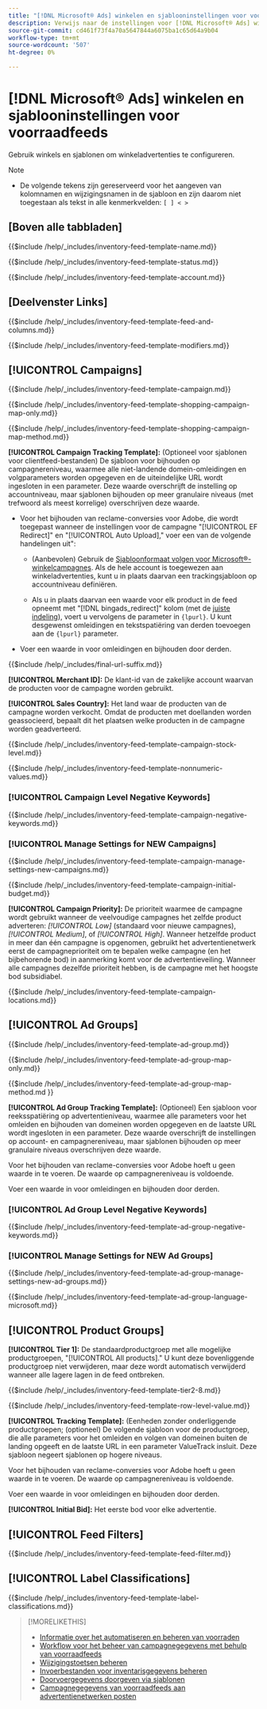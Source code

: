 ```yaml
---
title: "[!DNL Microsoft® Ads] winkelen en sjablooninstellingen voor voorraadfeeds"
description: Verwijs naar de instellingen voor [!DNL Microsoft® Ads] winkelen en sjablonen voor voorraadfeeds.
source-git-commit: cd461f73f4a70a5647844a6075ba1c65d64a9b04
workflow-type: tm+mt
source-wordcount: '507'
ht-degree: 0%

---
```


# [!DNL Microsoft® Ads] winkelen en sjablooninstellingen voor voorraadfeeds

Gebruik winkels en sjablonen om winkeladvertenties te configureren.

>[!NOTE]
>
>* De volgende tekens zijn gereserveerd voor het aangeven van kolomnamen en wijzigingsnamen in de sjabloon en zijn daarom niet toegestaan als tekst in alle kenmerkvelden:  `[ ] < > `



## \[Boven alle tabbladen\]

<!-- **Template Name:** -->

{{$include /help/_includes/inventory-feed-template-name.md}}

<!-- **Status:** -->

{{$include /help/_includes/inventory-feed-template-status.md}}

<!-- **Account:** -->

{{$include /help/_includes/inventory-feed-template-account.md}}

## \[Deelvenster Links\]

<!-- **[!UICONTROL Feed &amp; Columns]:** -->

{{$include /help/_includes/inventory-feed-template-feed-and-columns.md}}

<!-- **[!UICONTROL Modifiers]:** -->

{{$include /help/_includes/inventory-feed-template-modifiers.md}}

## [!UICONTROL Campaigns]

<!-- **[!UICONTROL Campaign]:** -->

{{$include /help/_includes/inventory-feed-template-campaign.md}}

<!-- **[!UICONTROL Campaign Map Only]:** -->

{{$include /help/_includes/inventory-feed-template-shopping-campaign-map-only.md}}

<!-- **[!UICONTROL Campaign Map Method]:** -->

{{$include /help/_includes/inventory-feed-template-shopping-campaign-map-method.md}}

**[!UICONTROL Campaign Tracking Template]:** (Optioneel voor sjablonen voor clientfeed-bestanden) De sjabloon voor bijhouden op campagnereniveau, waarmee alle niet-landende domein-omleidingen en volgparameters worden opgegeven en de uiteindelijke URL wordt ingesloten in een parameter. Deze waarde overschrijft de instelling op accountniveau, maar sjablonen bijhouden op meer granulaire niveaus (met trefwoord als meest korrelige) overschrijven deze waarde.

* Voor het bijhouden van reclame-conversies voor Adobe, die wordt toegepast wanneer de instellingen voor de campagne &quot;[!UICONTROL EF Redirect]&quot; en &quot;[!UICONTROL Auto Upload],&quot; voer een van de volgende handelingen uit&quot;:

   * (Aanbevolen) Gebruik de [Sjabloonformaat volgen voor Microsoft®-winkelcampagnes](/help/search-social-commerce/tracking/formats-click-tracking-microsoft.md). Als de hele account is toegewezen aan winkeladvertenties, kunt u in plaats daarvan een trackingsjabloon op accountniveau definiëren.

   * Als u in plaats daarvan een waarde voor elk product in de feed opneemt met &quot;[!DNL bingads_redirect]&quot; kolom (met de [juiste indeling](/help/search-social-commerce/tracking/formats-click-tracking-microsoft.md)), voert u vervolgens de parameter in `{lpurl}`. U kunt desgewenst omleidingen en tekstspatiëring van derden toevoegen aan de `{lpurl}` parameter.

* Voer een waarde in voor omleidingen en bijhouden door derden.

<!-- **[!UICONTROL Campaign Final URL Suffix]:** -->

{{$include /help/_includes/final-url-suffix.md}}

**[!UICONTROL Merchant ID]:** De klant-id van de zakelijke account waarvan de producten voor de campagne worden gebruikt.

**[!UICONTROL Sales Country]:** Het land waar de producten van de campagne worden verkocht. Omdat de producten met doellanden worden geassocieerd, bepaalt dit het plaatsen welke producten in de campagne worden geadverteerd.

<!-- **[!UICONTROL Stock Level]:** -->

{{$include /help/_includes/inventory-feed-template-campaign-stock-level.md}}

<!-- **[!UICONTROL This column has non-numeric values]:** -->

{{$include /help/_includes/inventory-feed-template-nonnumeric-values.md}}

### [!UICONTROL Campaign Level Negative Keywords]

{{$include /help/_includes/inventory-feed-template-campaign-negative-keywords.md}}

### [!UICONTROL Manage Settings for NEW Campaigns]

<!-- Flag/check box **[!UICONTROL Manage Settings for NEW Campaigns]:** -->

{{$include /help/_includes/inventory-feed-template-campaign-manage-settings-new-campaigns.md}}

<!-- **[!UICONTROL Initial Budget]:** -->

{{$include /help/_includes/inventory-feed-template-campaign-initial-budget.md}}

**[!UICONTROL Campaign Priority]:** De prioriteit waarmee de campagne wordt gebruikt wanneer de veelvoudige campagnes het zelfde product adverteren: *[!UICONTROL Low]* (standaard voor nieuwe campagnes), *[!UICONTROL Medium]*, of *[!UICONTROL High]*. Wanneer hetzelfde product in meer dan één campagne is opgenomen, gebruikt het advertentienetwerk eerst de campagneprioriteit om te bepalen welke campagne (en het bijbehorende bod) in aanmerking komt voor de advertentieveiling. Wanneer alle campagnes dezelfde prioriteit hebben, is de campagne met het hoogste bod subsidiabel.

<!-- **[!UICONTROL Locations]:** -->

{{$include /help/_includes/inventory-feed-template-campaign-locations.md}}

## [!UICONTROL Ad Groups]

<!-- **[!UICONTROL Ad Group]:** -->

{{$include /help/_includes/inventory-feed-template-ad-group.md}}

<!-- **[!UICONTROL Map Only]:** -->

{{$include /help/_includes/inventory-feed-template-ad-group-map-only.md}}

<!-- **[!UICONTROL Map Method]:** -->

{{$include /help/_includes/inventory-feed-template-ad-group-map-method.md }}

**[!UICONTROL Ad Group Tracking Template]:** (Optioneel) Een sjabloon voor reeksspatiëring op advertentieniveau, waarmee alle parameters voor het omleiden en bijhouden van domeinen worden opgegeven en de laatste URL wordt ingesloten in een parameter. Deze waarde overschrijft de instellingen op account- en campagnereniveau, maar sjablonen bijhouden op meer granulaire niveaus overschrijven deze waarde.

Voor het bijhouden van reclame-conversies voor Adobe hoeft u geen waarde in te voeren. De waarde op campagnereniveau is voldoende.

Voer een waarde in voor omleidingen en bijhouden door derden.

### [!UICONTROL Ad Group Level Negative Keywords]

{{$include /help/_includes/inventory-feed-template-ad-group-negative-keywords.md}}

### [!UICONTROL Manage Settings for NEW Ad Groups]

<!-- Flag/check box **[!UICONTROL Manage Settings for NEW Ad Groups]:** -->

{{$include /help/_includes/inventory-feed-template-ad-group-manage-settings-new-ad-groups.md}}

<!-- **[!UICONTROL Languages]:** -->

{{$include /help/_includes/inventory-feed-template-ad-group-language-microsoft.md}}

## [!UICONTROL Product Groups]

**[!UICONTROL Tier 1]:** De standaardproductgroep met alle mogelijke productgroepen, &quot;[!UICONTROL All products].&quot; U kunt deze bovenliggende productgroep niet verwijderen, maar deze wordt automatisch verwijderd wanneer alle lagere lagen in de feed ontbreken.

<!-- **[!UICONTROL Tier 2 - Tier 8]:** -->

{{$include /help/_includes/inventory-feed-template-tier2-8.md}}

<!-- **[!UICONTROL Row Level Value]:** -->

{{$include /help/_includes/inventory-feed-template-row-level-value.md}}

**[!UICONTROL Tracking Template]:** (Eenheden zonder onderliggende productgroepen; (optioneel) De volgende sjabloon voor de productgroep, die alle parameters voor het omleiden en volgen van domeinen buiten de landing opgeeft en de laatste URL in een parameter ValueTrack insluit. Deze sjabloon negeert sjablonen op hogere niveaus.

Voor het bijhouden van reclame-conversies voor Adobe hoeft u geen waarde in te voeren. De waarde op campagnereniveau is voldoende.

Voer een waarde in voor omleidingen en bijhouden door derden.

**[!UICONTROL Initial Bid]:** Het eerste bod voor elke advertentie.

## [!UICONTROL Feed Filters]

<!-- **\[Feed Filter\]:** -->

{{$include /help/_includes/inventory-feed-template-feed-filter.md}}

## [!UICONTROL Label Classifications]

<!-- **\[Component\] [!UICONTROL Label Classifications] &gt; `[Label Classification and Value`]:** -->

{{$include /help/_includes/inventory-feed-template-label-classifications.md}}

>[!MORELIKETHIS]
>
>* [Informatie over het automatiseren en beheren van voorraden](../inventory-feeds-about.md)
>* [Workflow voor het beheer van campagnegegevens met behulp van voorraadfeeds](../inventory-feeds-workflow.md)
>* [Wijzigingstoetsen beheren](../modifiers-manage.md)
>* [Invoerbestanden voor inventarisgegevens beheren](/help/search-social-commerce/campaign-management/inventory-feeds/feed-files-manage.md)
>* [Doorvoergegevens doorgeven via sjablonen](../feed-data-propagate.md)
>* [Campagnegegevens van voorraadfeeds aan advertentienetwerken posten](../propagated-data-post.md)

